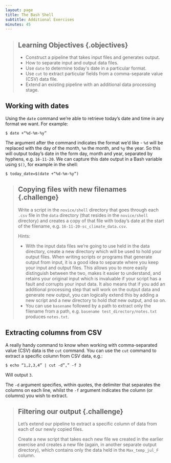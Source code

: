 ```yaml
---
layout: page
title: The Bash Shell
subtitle: Additional Exercises
minutes: 45
---
```

> ## Learning Objectives {.objectives}
>
> *   Construct a pipeline that takes input files and generates output.
> *   How to separate input and output data files.
> *   Use `date` to determine today's date in a particular format.
> *   Use `cut` to extract particular fields from a comma-separate value (CSV) data file.
> *   Extend an existing pipeline with an additional data processing stage.


## Working with dates

Using the `date` command we’re able to retrieve today’s date and time in any format we want. For example:

~~~ {.bash}
$ date +“%d-%m-%y”
~~~

The argument after the command indicates the format we’d like - `%d` will be replaced with the day of the month, `%m` the month, and `%y` the year. So this will output today’s date in the form day, month and year, separated by hyphens, e.g. `16-11-20`. We can capture this date output in a Bash variable using `$()`, for example in the shell:

~~~ {.bash}
$ today_date=$(date +“%d-%m-%y”)
~~~

> ## Copying files with new filenames {.challenge}
> 
> Write a script in the `novice/shell` directory that goes through each `.csv` file in the `data` directory (that resides in
> the `novice/shell` directory) and
> creates a copy of that file with today’s date at the start of the filename, e.g. `16-11-20-sc_climate_data.csv`.
> 
> Hints:
>
> - With the input data files we’re going to use held in the data directory, create a new directory which will be used to hold your output files. When writing scripts or programs that generate output from input, it is a good idea to separate where you keep your input and output files. This allows you to more easily distinguish between the two, makes it easier to understand, and retains your original input which is invaluable if your script has a fault and corrupts your input data. It also means that if you add an additional processing step that will work on the output data and generate new output, you can logically extend this by adding a new script and a new directory to hold *that* new output, and so on.
> - You can use `basename` followed by a path to extract only the filename from a path, e.g. `basename test_directory/notes.txt` produces `notes.txt`.


## Extracting columns from CSV

A really handy command to know when working with comma-separated value (CSV) data is the `cut` command. You can use the `cut` command to extract a specific column from CSV data, e.g.:

~~~ {.bash}
$ echo “1,2,3,4” | cut -d”,” -f 3
~~~

Will output `3`.

The `-d` argument specifies, within quotes, the delimiter that separates the columns on each line, whilst the `-f` argument indicates the column (or columns) you wish to extract.

> ## Filtering our output {.challenge}
> 
> Let’s extend our pipeline to extract a specific column of data from each of our newly copied files.
> 
> Create a new script that takes each new file we created in the earlier exercise and creates a new file (again, in another separate output directory), which contains only the data held in the `Max_temp_jul_F` column.
